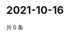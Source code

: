 # 2021-10-16

共 0 条

<!-- BEGIN WEIBO -->
<!-- 最后更新时间 Sat Oct 16 2021 22:07:31 GMT+0800 (China Standard Time) -->

<!-- END WEIBO -->
